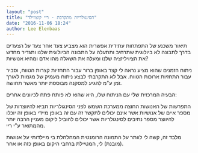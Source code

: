 ```yaml
---
layout: "post"
title: "הסינגולריות מתקרבת - ריי קוצווילד"
date: "2016-11-06 18:24"
author: Lee Elenbaas
---
```

תיאור משכנע של התפתחות עתידית אפשרית
הוא מצביע צעד אחר צעד על הצעדים בדרך לתבונה לא ביולוגית
שתרחיב ותתעלה על התבונה הביולוגית שלנו
ותגדיר מחדש את הציויליזציה שלנו
ומעלה את השאלה מהו אדם ומהיא אנושיות?

ניתוח הזמנים שהוא מציע נראה לי קצר באופן ברור עבור התחזיות קצרות הטווח, וסביר עבור התחזיות ארוכות הטווח. אבל לא התקרבתי לבצע ניתוח מעמיק של מגמות לאורך זמן ע"מ להגיע למסקנה מבוססת יותר מאשר תחושה.

הבעיה המרכזית שלי עם הניתוח שלו, היא שהוא לא פותח פתח לכיוונים אחרים:

התפרשות של האנושות החוצה ממערכת השמש לפני הסינגולריות
תביא להיווצרות של מספר איים של אנושיות אשר אינם יכולים לתקשר זה עם זה באופן מיידי
באופן זה יוכלו להיווצר מספר נתיבים לסינגולריות אשר יכולים להוביל ליקום מעניין הרבה יותר מהמתואר ע"י ריי.

מלבד זה, קשה לי לוותר על התמונה הרומנטית המחלחלת בי מיילדותי על אנושות (מובנת) לי, המטיילת ברחבי היקום באופן כזה או אחר.
